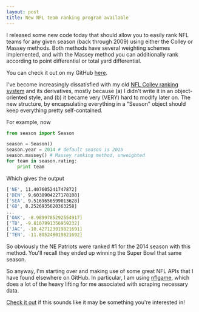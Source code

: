 ```yaml
---
layout: post 
title: New NFL team ranking program available 
---
```


I released some new code today that should allow you to easily rank NFL teams for any given season (back through 2009) using either the Colley or Massey methods. Both methods have several weighting schemes implemented, and with the Massey method you can additionally rank according to point differential or total yard differential.

You can check it out on my GitHub [here](https://github.com/jjgoings/nflranking).

I've become increasingly dissatisfied with my old [NFL Colley ranking system](https://github.com/jjgoings/nfl-colley-method) and its derivatives, mostly because (a) I didn't write it in an object-oriented style, and (b) it became very (VERY) hard to modify later on. The new structure, by encapsulating everything in a "Season" object should keep everything pretty self-contained.

For example, now  

```python
from season import Season

season = Season()  
season.year = 2014 # default season is 2015  
season.massey() # Massey ranking method, unweighted  
for team in season.rating:  
    print team  
```

Which gives the output

```bash
['NE', 11.407605241747872]  
['DEN', 9.6038904227178108]  
['SEA', 9.5169656599013628]  
['GB', 8.2526935620363258]  
...  
['OAK', -8.9899785292554917]  
['TB', -9.8107991356959232]  
['JAC', -10.427123019821691]  
['TEN', -11.805248019821692]
```

So obviously the NE Patriots were ranked #1 for the 2014 season with this method. You'll recall they ended up winning the Super Bowl that same season.

So anyway, I'm starting over and making use of some great NFL APIs that I have found elsewhere on GitHub. In particular, I am using [nflgame](https://github.com/BurntSushi/nflgame/tree/master/nflgame), which does a lot of the heavy lifting for me associated with scraping necessary data.

[Check it out](https://github.com/jjgoings/nflranking) if this sounds like it may be something you're interested in!

